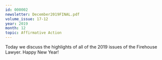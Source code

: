 ```yaml
---
id: 000002
newsletter: December2019FINAL.pdf
volume_issue: 17-12
year: 2019
month: 12
topic: Affirmative Action
---
```


Today we discuss the highlights of all of   the 2019 issues of the Firehouse Lawyer. Happy New Year!